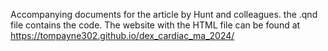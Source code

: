 Accompanying documents for the article by Hunt and colleagues. the .qnd file contains the code. The website with the HTML file can be found at https://tompayne302.github.io/dex_cardiac_ma_2024/
